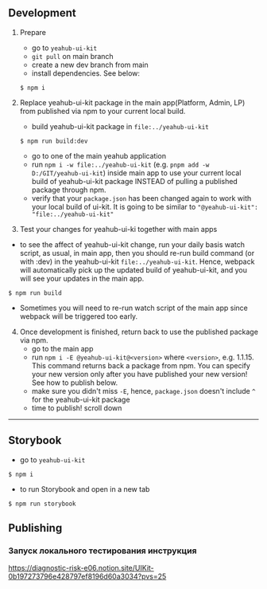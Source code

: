 ## Development

1. Prepare

   - go to `yeahub-ui-kit`
   - `git pull` on main branch
   - create a new dev branch from main
   - install dependencies. See below:

   ```shell
   $ npm i
   ```

2. Replace yeahub-ui-kit package in the main app(Platform, Admin, LP) from published via npm to your current local build.

   - build yeahub-ui-kit package in `file:../yeahub-ui-kit`

   ```shell
   $ npm run build:dev
   ```

   - go to one of the main yeahub application
   - run `npm i -w file:../yeahub-ui-kit` (e.g. `pnpm add -w D:/GIT/yeahub-ui-kit`) inside main app to use your current local build of yeahub-ui-kit package INSTEAD of pulling a published package through npm.
   - verify that your `package.json` has been changed again to work with your local build of ui-kit. It is going to be similar to `"@yeahub-ui-kit": "file:../yeahub-ui-kit"`

3. Test your changes for yeahub-ui-ki together with main apps

- to see the affect of yeahub-ui-kit change, run your daily basis watch script, as usual, in main app, then you should re-run build command (or with :dev) in the yeahub-ui-kit `file:../yeahub-ui-kit`. Hence, webpack will automatically pick up the updated build of yeahub-ui-kit, and you will see your updates in the main app.

```shell
$ npm run build
```

- Sometimes you will need to re-run watch script of the main app since webpack will be triggered too early.

4. Once development is finished, return back to use the published package via npm.
   - go to the main app
   - run `npm i -E @yeahub-ui-kit@<version>` where `<version>`, e.g. 1.1.15. This command returns back a package from npm. You can specify your new version only after you have published your new version! See how to publish below.
   - make sure you didn't miss `-E`, hence, `package.json` doesn't include `^` for the yeahub-ui-kit package
   - time to publish! scroll down

---

## Storybook

- go to `yeahub-ui-kit`

```shell
$ npm i
```

- to run Storybook and open in a new tab

```shell
$ npm run storybook
```

## Publishing

### Запуск локального тестирования инструкция

https://diagnostic-risk-e06.notion.site/UIKit-0b197273796e428797ef8196d60a3034?pvs=25
